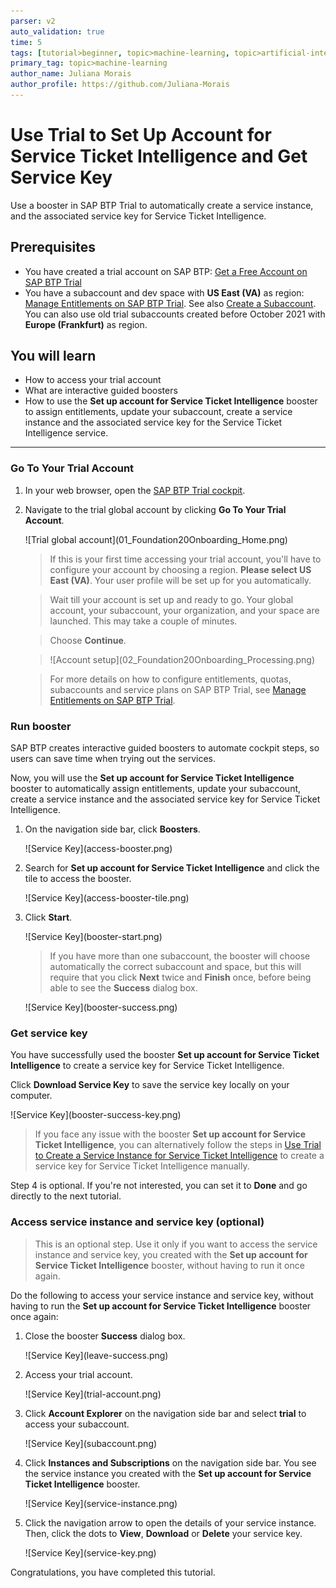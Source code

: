 ```yaml
---
parser: v2
auto_validation: true
time: 5
tags: [tutorial>beginner, topic>machine-learning, topic>artificial-intelligence, topic>cloud, software-product>sap-business-technology-platform, software-product>sap-ai-business-services, software-product>service-ticket-intelligence]
primary_tag: topic>machine-learning
author_name: Juliana Morais
author_profile: https://github.com/Juliana-Morais
---
```


# Use Trial to Set Up Account for Service Ticket Intelligence and Get Service Key
<!-- description --> Use a booster in SAP BTP Trial to automatically create a service instance, and the associated service key for Service Ticket Intelligence.

## Prerequisites
- You have created a trial account on SAP BTP: [Get a Free Account on SAP BTP Trial](hcp-create-trial-account)
- You have a subaccount and dev space with **US East (VA)** as region: [Manage Entitlements on SAP BTP Trial](cp-trial-entitlements). See also [Create a Subaccount](https://help.sap.com/viewer/65de2977205c403bbc107264b8eccf4b/Cloud/en-US/261ba9ca868f469baf64c22257324a75.html). You can also use old trial subaccounts created before October 2021 with **Europe (Frankfurt)** as region.

## You will learn
  - How to access your trial account
  - What are interactive guided boosters
  - How to use the **Set up account for Service Ticket Intelligence** booster to assign entitlements, update your subaccount, create a service instance and the associated service key for the Service Ticket Intelligence service.
---

### Go To Your Trial Account


1. In your web browser, open the [SAP BTP Trial cockpit](https://cockpit.hanatrial.ondemand.com/).

2. Navigate to the trial global account by clicking **Go To Your Trial Account**.

    <!-- border -->![Trial global account](01_Foundation20Onboarding_Home.png)

    >If this is your first time accessing your trial account, you'll have to configure your account by choosing a region. **Please select US East (VA)**. Your user profile will be set up for you automatically.

    >Wait till your account is set up and ready to go. Your global account, your subaccount, your organization, and your space are launched. This may take a couple of minutes.

    >Choose **Continue**.

    ><!-- border -->![Account setup](02_Foundation20Onboarding_Processing.png)

    >For more details on how to configure entitlements, quotas, subaccounts and service plans on SAP BTP Trial, see [Manage Entitlements on SAP BTP Trial](cp-trial-entitlements).



### Run booster


SAP BTP creates interactive guided boosters to automate cockpit steps, so users can save time when trying out the services.

Now, you will use the **Set up account for Service Ticket Intelligence** booster to automatically assign entitlements, update your subaccount, create a service instance and the associated service key for Service Ticket Intelligence.

1. On the navigation side bar, click **Boosters**.

    <!-- border -->![Service Key](access-booster.png)

2. Search for **Set up account for Service Ticket Intelligence** and click the tile to access the booster.

    <!-- border -->![Service Key](access-booster-tile.png)

3. Click **Start**.

    <!-- border -->![Service Key](booster-start.png)

    >If you have more than one subaccount, the booster will choose automatically the correct subaccount and space, but this will require that you click **Next** twice and **Finish** once, before being able to see the **Success** dialog box.

    <!-- border -->![Service Key](booster-success.png)



### Get service key


You have successfully used the booster **Set up account for Service Ticket Intelligence** to create a service key for Service Ticket Intelligence.

Click **Download Service Key** to save the service key locally on your computer.

<!-- border -->![Service Key](booster-success-key.png)

>If you face any issue with the booster **Set up account for Service Ticket Intelligence**, you can alternatively follow the steps in [Use Trial to Create a Service Instance for Service Ticket Intelligence](cp-aibus-sti-service-instance) to create a service key for Service Ticket Intelligence manually.

Step 4 is optional. If you're not interested, you can set it to **Done** and go directly to the next tutorial.




### Access service instance and service key (optional)


> This is an optional step. Use it only if you want to access the service instance and service key, you created with the **Set up account for Service Ticket Intelligence** booster, without having to run it once again.

Do the following to access your service instance and service key, without having to run the **Set up account for Service Ticket Intelligence** booster once again:

1. Close the booster **Success** dialog box.

    <!-- border -->![Service Key](leave-success.png)

2. Access your trial account.

    <!-- border -->![Service Key](trial-account.png)

3. Click **Account Explorer** on the navigation side bar and select **trial** to access your subaccount.

    <!-- border -->![Service Key](subaccount.png)

4. Click **Instances and Subscriptions** on the navigation side bar. You see the service instance you created with the **Set up account for Service Ticket Intelligence** booster.

    <!-- border -->![Service Key](service-instance.png)

5. Click the navigation arrow to open the details of your service instance. Then, click the dots to **View**, **Download** or **Delete** your service key.

    <!-- border -->![Service Key](service-key.png)

Congratulations, you have completed this tutorial.

